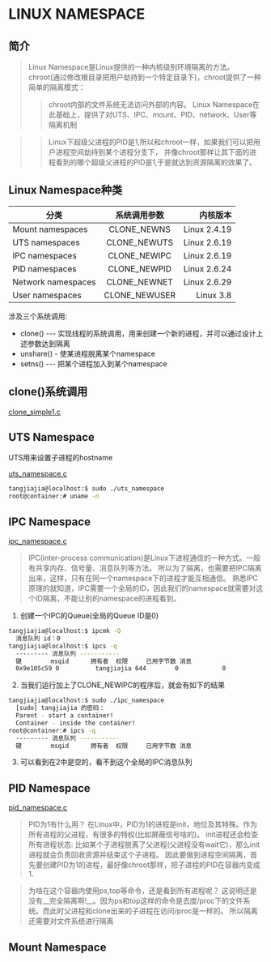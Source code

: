 # LINUX NAMESPACE

## 简介
> Linux Namespace是Linux提供的一种内核级别环境隔离的方法。
> chroot(通过修改根目录把用户劫持到一个特定目录下)，chroot提供了一种简单的隔离模式：
>> chroot内部的文件系统无法访问外部的内容。
> Linux Namespace在此基础上，提供了对UTS、IPC、mount、PID、network、User等隔离机制

>> Linux下超级父进程的PID是1,所以和chroot一样，如果我们可以把用户进程空间劫持到某个进程分支下，
>> 并像chroot那样让其下面的进程看到的哪个超级父进程的PID是1,于是就达到资源隔离的效果了。

## Linux Namespace种类
|分类                |系统调用参数      |内核版本        |
| ------------------ |:----------------:| --------------:|
| Mount namespaces   | CLONE_NEWNS      | Linux 2.4.19   |
| UTS namespaces     | CLONE_NEWUTS     | Linux 2.6.19   |
| IPC namespaces     | CLONE_NEWIPC     | Linux 2.6.19   |
| PID namespaces     | CLONE_NEWPID     | Linux 2.6.24   |
| Network namespaces | CLONE_NEWNET     | Linux 2.6.29   |
| User namespaces    | CLONE_NEWUSER    | Linux 3.8      |

涉及三个系统调用:
* clone() --- 实现线程的系统调用，用来创建一个新的进程，并可以通过设计上述参数达到隔离
* unshare() - 使某进程脱离某个namespace
* setns() --- 把某个进程加入到某个namespace

## clone()系统调用
[clone_simple1.c](clone_simple1.c)

## UTS Namespace
UTS用来设置子进程的hostname

[uts_namespace.c](uts_namespace.c)

```bash
tangjiajia@localhost:$ sudo ./uts_namespace 
root@container:# uname -n
```

## IPC Namespace
[ipc_namespace.c](ipc_namespace.c)

> IPC(inter-process communication)是Linux下进程通信的一种方式。一般有共享内存、信号量、消息队列等方法。
所以为了隔离，也需要把IPC隔离出来，这样，只有在同一个namespace下的进程才能互相通信。
熟悉IPC原理的就知道，IPC需要一个全局的ID，因此我们的namespace就需要对这个ID隔离，不能让别的namespace的进程看到。

1. 创建一个IPC的Queue(全局的Queue ID是0)
```bash
tangjiajia@localhost:$ ipcmk -Q
  消息队列 id：0
tangjiajia@localhost:$ ipcs -q
  --------- 消息队列 -----------
  键        msqid      拥有者  权限     已用字节数 消息      
  0x9e105c59 0          tangjiajia 644        0            0
```
2. 当我们运行加上了CLONE_NEWIPC的程序后，就会有如下的结果
```bash
tangjiajia@localhost:$ sudo ./ipc_namespace 
  [sudo] tangjiajia 的密码： 
  Parent - start a container!
  Container - inside the container!
root@container:# ipcs -q
  --------- 消息队列 -----------
  键        msqid      拥有者  权限     已用字节数 消息      

```
3. 可以看到在2中是空的，看不到这个全局的IPC消息队列

## PID Namespace
[pid_namespace.c](pid_namespace.c)

> PID为1有什么用？
在Linux中，PID为1的进程是init，地位及其特殊。作为所有进程的父进程，有很多的特权(比如屏蔽信号啥的)。
init进程还会检查所有进程状态: 比如某个子进程脱离了父进程(父进程没有wait它)，那么init进程就会负责回收资源并结束这个子进程。
因此要做到进程空间隔离，首先要创建PID为1的进程，最好像chroot那样，把子进程的PID在容器内变成1.

> 为啥在这个容器内使用ps,top等命令，还是看到所有进程呢？
这说明还是没有__完全隔离啊!__。因为ps和top这样的命令是去度/proc下的文件系统。而此时父进程和clone出来的子进程在访问/proc是一样的。
所以隔离还需要对文件系统进行隔离

## Mount Namespace


